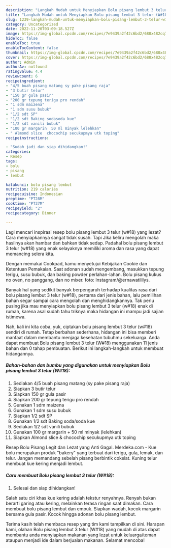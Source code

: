 ```yaml
---
description: "Langkah Mudah untuk Menyiapkan Bolu pisang lembut 3 telur (W#18){ yang Bisa Manjain Lidah,  Menu Buat lebaran"
title: "Langkah Mudah untuk Menyiapkan Bolu pisang lembut 3 telur (W#18){ yang Bisa Manjain Lidah,  Menu Buat lebaran"
slug: 1239-langkah-mudah-untuk-menyiapkan-bolu-pisang-lembut-3-telur-w18-yang-bisa-manjain-lidah-menu-buat-lebaran
category: Uncategorized
date: 2022-11-20T03:09:18.527Z
image: https://img-global.cpcdn.com/recipes/7e9439a2f42c6bd2/680x482cq70/bolu-pisang-lembut-3-telur-w18-foto-resep-utama.jpg
hideToc: false
enableToc: true
enableTocContent: false
thumbnail: https://img-global.cpcdn.com/recipes/7e9439a2f42c6bd2/680x482cq70/bolu-pisang-lembut-3-telur-w18-foto-resep-utama.jpg
cover: https://img-global.cpcdn.com/recipes/7e9439a2f42c6bd2/680x482cq70/bolu-pisang-lembut-3-telur-w18-foto-resep-utama.jpg
author: Admin
authorAv: notfound
ratingvalue: 4.4
reviewcount: 6
recipeingredient:
- "4/5 buah pisang matang sy pake pisang raja"
- "3 butir telur"
- "150 gr gula pasir"
- "200 gr tepung terigu pro rendah"
- "1 sdm maizena"
- "1 sdm susu bubuk"
- "1/2 sdt SP"
- "1/2 sdt Baking sodasoda kue"
- "1/2 sdt vanili bubuk"
- "100 gr margarin  50 ml minyak lelehkan"
- " Almond slice  chocochip secukupmya utk toping"
recipeinstructions:

- "Sudah jadi dan siap dihidangkan!"
categories:
- Resep
tags:
- bolu
- pisang
- lembut

katakunci: bolu pisang lembut 
nutrition: 219 calories
recipecuisine: Indonesian
preptime: "PT28M"
cooktime: "PT37M"
recipeyield: "2"
recipecategory: Dinner

---
```



Lagi mencari inspirasi resep bolu pisang lembut 3 telur (w#18) yang lezat? Cara menyiapkannya sangat tidak susah. Tapi Jika keliru mengolah maka hasilnya akan hambar dan bahkan tidak sedap. Padahal bolu pisang lembut 3 telur (w#18) yang enak selayaknya memiliki aroma dan rasa yang dapat memancing selera kita.


Dengan memakai Cookpad, kamu menyetujui Kebijakan Cookie dan Ketentuan Pemakaian. Saat adonan sudah mengembang, masukkan tepung terigu, susu bubuk, dan baking powder perlahan-lahan. Bolu pisang kukus no oven, no panggang, dan no mixer. foto: Instagram/@ernawatililys.

Banyak hal yang sedikit banyak berpengaruh terhadap kualitas rasa dari bolu pisang lembut 3 telur (w#18), pertama dari jenis bahan, lalu pemilihan bahan segar sampai cara mengolah dan menghidangkannya. Tak perlu pusing jika mau menyiapkan bolu pisang lembut 3 telur (w#18) enak di rumah, karena asal sudah tahu triknya maka hidangan ini mampu jadi sajian istimewa.


Nah, kali ini kita coba, yuk, ciptakan bolu pisang lembut 3 telur (w#18) sendiri di rumah. Tetap berbahan sederhana, hidangan ini bisa memberi manfaat dalam membantu menjaga kesehatan tubuhmu sekeluarga. Anda dapat membuat Bolu pisang lembut 3 telur (W#18) menggunakan 11 jenis bahan dan 0 tahap pembuatan. Berikut ini langkah-langkah untuk membuat hidangannya.

<!--inarticleads1-->

##### Bahan-bahan dan bumbu yang digunakan untuk menyiapkan Bolu pisang lembut 3 telur (W#18):

1. Sediakan 4/5 buah pisang matang (sy pake pisang raja)
1. Siapkan 3 butir telur
1. Siapkan 150 gr gula pasir
1. Siapkan 200 gr tepung terigu pro rendah
1. Gunakan 1 sdm maizena
1. Gunakan 1 sdm susu bubuk
1. Siapkan 1/2 sdt SP
1. Gunakan 1/2 sdt Baking soda/soda kue
1. Sediakan 1/2 sdt vanili bubuk
1. Gunakan 100 gr margarin + 50 ml minyak (lelehkan)
1. Siapkan  Almond slice &amp; chocochip secukupmya utk toping


Resep Bolu Pisang Legit dan Lezat yang Anti Gagal. Merdeka.com - Kue bolu merupakan produk &#34;bakery&#34; yang terbuat dari terigu, gula, lemak, dan telur. Jangan memandang sebelah pisang berbintik cokelat. Kuning telur membuat kue kering menjadi lembut. 

<!--inarticleads2-->

##### Cara membuat Bolu pisang lembut 3 telur (W#18):


1. Selesai dan siap dihidangkan!

Salah satu ciri khas kue kering adalah tekstur renyahnya. Renyah bukan berarti garing atau kering, melainkan terasa ringan saat dimakan. Cara membuat bolu pisang lembut dan empuk. Siapkan wadah, kocok margarin bersama gula pasir. Kocok hingga adonan bolu pisang lembut. 

Terima kasih telah membaca resep yang tim kami tampilkan di sini. Harapan kami, olahan Bolu pisang lembut 3 telur (W#18) yang mudah di atas dapat membantu anda menyiapkan makanan yang lezat untuk keluarga/teman ataupun menjadi ide dalam berjualan makanan. Selamat mencoba!
